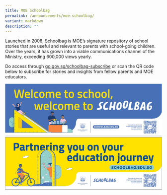 ```yaml
---
title: MOE Schoolbag
permalink: /announcements/moe-schoolbag/
variant: markdown
description: ""
---
```

Launched in 2008, Schoolbag is MOE’s signature repository of school stories that are useful and relevant to parents with school-going children. Over the years, it has grown into a viable communications channel of the Ministry, exceeding 600,000 views yearly.  

Do access through [go.gov.sg/schoolbag-subscribe](go.gov.sg/schoolbag-subscribe)  or scan the QR code below to subscribe for stories and insights from fellow parents and MOE educators.

![](/images/Announcement/Welcome_to_SchoolBag_2025.jpg)
<br>
![](/images/Announcement/Partnering_on_Education_Journey_2025.jpg)